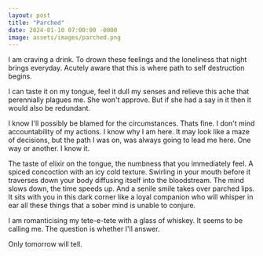 ```yaml
---
layout: post
title: "Parched"
date: 2024-01-10 07:00:00 -0000
image: assets/images/parched.png
---
```


I am craving a drink. To drown these feelings and the loneliness that night brings everyday. Acutely aware that this is where path to self destruction begins.

I can taste it on my tongue, feel it dull my senses and relieve this ache that perennially plagues me. She won't approve. But if she had a say in it then it would also be redundant.

I know I'll possibly be blamed for the circumstances. Thats fine. I don't mind accountability of my actions. I know why I am here. It may look like a maze of decisions, but the path I was on, was always going to lead me here. One way or another. I know it.

The taste of elixir on the tongue, the numbness that you immediately feel. A spiced concoction with an icy cold texture. Swirling in your mouth before it traverses down your body diffusing itself into the bloodstream. The mind slows down, the time speeds up. And a senile smile takes over parched lips. It sits with you in this dark corner like a loyal companion who will whisper in ear all these things that a sober mind is unable to conjure.

I am romanticising my tete-e-tete with a glass of whiskey. It seems to be calling me. The question is whether I'll answer.

Only tomorrow will tell.
